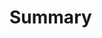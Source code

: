 # Summary

<figure><img src="https://lh5.googleusercontent.com/A0CsQpvED25gQwbdNltemi3Ks0CWoXOqE_XXsD0tSgowVjy7N4bphYL7EnwhDEVb1DIkcYY45vpdT3fs07X60UBycS4Jkz-pLgE6-M1cbn1AFV8uxUm6uA0K_lumoTrpOh87fmjex_dcR9UUwLDSypY" alt=""><figcaption></figcaption></figure>

